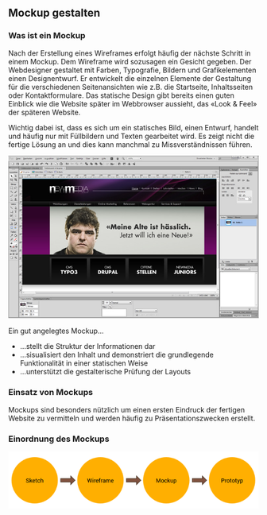 ## Mockup gestalten

### Was ist ein Mockup
Nach der Erstellung eines Wireframes erfolgt häufig der nächste Schritt in einem Mockup. Dem Wireframe wird sozusagen ein Gesicht gegeben. Der Webdesigner gestaltet mit Farben, Typografie, Bildern und Grafikelementen einen Designentwurf. Er entwickelt die einzelnen Elemente der Gestaltung für die verschiedenen Seitenansichten wie z.B. die Startseite, Inhaltsseiten oder Kontaktformulare. Das statische Design gibt bereits einen guten Einblick wie die Website später im Webbrowser aussieht, das «Look & Feel» der späteren Website.

Wichtig dabei ist, dass es sich um ein statisches Bild, einen Entwurf, handelt und häufig nur mit Füllbildern und Texten gearbeitet wird. Es zeigt nicht die fertige Lösung an und dies kann manchmal zu Missverständnissen führen.

![Wireframe](res/mockup.jpg)

Ein gut angelegtes Mockup...
* ...stellt die Struktur der Informationen dar
* ...sisualisiert den Inhalt und demonstriert die grundlegende Funktionalität in einer statischen Weise
* ...unterstützt die gestalterische Prüfung der Layouts

### Einsatz von Mockups
Mockups sind besonders nützlich um einen ersten Eindruck der fertigen Website zu vermitteln und werden häufig zu Präsentationszwecken erstellt.

### Einordnung des Mockups
![Wireframe](res/unterschied-wireframe-mockup.png)

